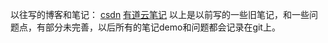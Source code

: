 以往写的博客和笔记：
[csdn](https://blog.csdn.net/qq_38262910)
[有道云笔记](https://note.youdao.com/ynoteshare1/index.html?id=5703a0ac62dc057577211ae664a436b3&type=notebook)
以上是以前写的一些旧笔记，和一些问题点，有部分未完善，以后所有的笔记demo和问题都会记录在git上。